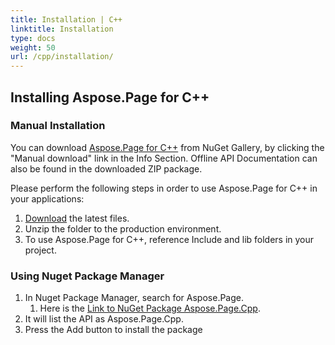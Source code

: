 ```yaml
---
title: Installation | C++
linktitle: Installation
type: docs
weight: 50
url: /cpp/installation/
---
```


## **Installing Aspose.Page for C++**
### **Manual Installation**
You can download [Aspose.Page for C++](https://www.nuget.org/packages/Aspose.Page.Cpp/) from NuGet Gallery, by clicking the "Manual download" link in the Info Section. Offline API Documentation can also be found in the downloaded ZIP package.

Please perform the following steps in order to use Aspose.Page for C++ in your applications:

1. [Download](https://www.nuget.org/packages/Aspose.Page.Cpp/) the latest files.
1. Unzip the folder to the production environment.
1. To use Aspose.Page for C++, reference Include and lib folders in your project.
### **Using Nuget Package Manager**
1. In Nuget Package Manager, search for Aspose.Page. 
   1. Here is the [Link to NuGet Package Aspose.Page.Cpp](https://www.nuget.org/packages/Aspose.Page.Cpp).
1. It will list the API as Aspose.Page.Cpp.
1. Press the Add button to install the package 
